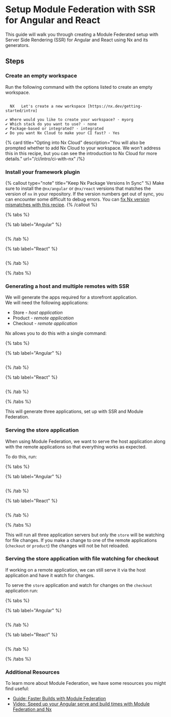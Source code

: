 # Setup Module Federation with SSR for Angular and React

This guide will walk you through creating a Module Federated setup with Server Side Rendering (SSR) for Angular and React using Nx and its generators.

## Steps

### Create an empty workspace

Run the following command with the options listed to create an empty workspace.

```{% command="npx create-nx-workspace@latest" path="~" %}

  NX   Let's create a new workspace [https://nx.dev/getting-started/intro]

✔ Where would you like to create your workspace? · myorg
✔ Which stack do you want to use? · none
✔ Package-based or integrated? · integrated
✔ Do you want Nx Cloud to make your CI fast? · Yes
```

{% card title="Opting into Nx Cloud" description="You will also be prompted whether to add Nx Cloud to your workspace. We won't address this in this recipe, but you can see the introduction to Nx Cloud for more details." url="/ci/intro/ci-with-nx" /%}

### Install your framework plugin

{% callout type="note" title="Keep Nx Package Versions In Sync" %}
Make sure to install the `@nx/angular` or `@nx/react` versions that matches the version of `nx` in your repository. If the version numbers get out of sync, you can encounter some difficult to debug errors. You can [fix Nx version mismatches with this recipe](/recipes/tips-n-tricks/keep-nx-versions-in-sync).
{% /callout %}

{% tabs %}

{% tab label="Angular" %}

```{% command="nx add @nx/angular" path="~/myorg" %}

```

{% /tab %}

{% tab label="React" %}

```{% command="nx add @nx/react" path="~/myorg" %}

```

{% /tab %}

{% /tabs %}

### Generating a host and multiple remotes with SSR

We will generate the apps required for a storefront application.  
We will need the following applications:

- Store - _host application_
- Product - _remote application_
- Checkout - _remote application_

Nx allows you to do this with a single command:

{% tabs %}

{% tab label="Angular" %}

```{% command="npx nx g @nx/angular:host store --ssr --remotes=product,checkout" path="~/myorg" %}

```

{% /tab %}

{% tab label="React" %}

```{% command="npx nx g @nx/react:host store --ssr --remotes=product,checkout" path="~/myorg" %}

```

{% /tab %}

{% /tabs %}

This will generate three applications, set up with SSR and Module Federation.

### Serving the store application

When using Module Federation, we want to serve the host application along with the remote applications so that everything works as expected.

To do this, run:

{% tabs %}

{% tab label="Angular" %}

```{% command="npx nx serve-ssr store" path="~/myorg" %}

```

{% /tab %}

{% tab label="React" %}

```{% command="npx nx serve store" path="~/myorg" %}

```

{% /tab %}

{% /tabs %}

This will run all three application servers but only the `store` will be watching for file changes. If you make a change to one of the remote applications (`checkout` or `product`) the changes will not be hot reloaded.

### Serving the store application with file watching for checkout

If working on a remote application, we can still serve it via the host application and have it watch for changes.

To serve the `store` application and watch for changes on the `checkout` application run:

{% tabs %}

{% tab label="Angular" %}

```{% command="npx nx serve-ssr store --devRemotes=checkout" path="~/myorg" %}

```

{% /tab %}

{% tab label="React" %}

```{% command="npx nx serve store --devRemotes=checkout" path="~/myorg" %}

```

{% /tab %}

{% /tabs %}

### Additional Resources

To learn more about Module Federation, we have some resources you might find useful:

- [Guide: Faster Builds with Module Federation](/concepts/module-federation/faster-builds-with-module-federation)
- [Video: Speed up your Angular serve and build times with Module Federation and Nx](https://www.youtube.com/watch?v=JkcaGzhRjkc)
